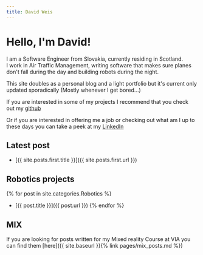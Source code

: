 ```yaml
---
title: David Weis
---
```


# Hello, I'm David!

I am a Software Engineer from Slovakia, currently residing in Scotland.  
I work in Air Traffic Management, writing software that makes sure planes don't fall during the day and building robots during the night.  

This site doubles as a personal blog and a light portfolio but it's current only updated sporadically (Mostly whenever I get bored...)  

If you are interested in some of my projects I recommend that you check out my [github](https://github.com/dmweis)  

Or if you are interested in offering me a job or checking out what am I up to these days you can take a peek at my [LinkedIn](https://www.linkedin.com/in/david-michael-weis/)

## Latest post

- [{{ site.posts.first.title }}]({{ site.posts.first.url }})

## Robotics projects

{% for post in site.categories.Robotics %}
- [{{ post.title }}]({{ post.url }})
{% endfor %}

## MIX

If you are looking for posts written for my Mixed reality Course at VIA you can find them [here]({{ site.baseurl }}{% link pages/mix_posts.md %})
